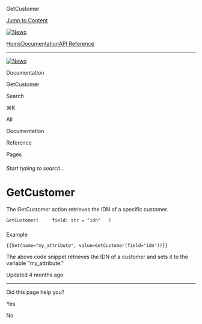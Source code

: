GetCustomer

[Jump to Content](#content)

[![Newo](https://files.readme.io/895bdeef8322f081f6d0f4507a17e414930dfddfddf1de452f458dc00698ca84-small-svgviewer-png-output_9.png)](/)

[Home](/)[Documentation](/docs)[API Reference](/reference)

* * *

[![Newo](https://files.readme.io/895bdeef8322f081f6d0f4507a17e414930dfddfddf1de452f458dc00698ca84-small-svgviewer-png-output_9.png)](/)

Documentation

GetCustomer

Search

⌘K

All

Documentation

Reference

Pages

###### Start typing to search…

# GetCustomer

The GetCustomer action retrieves the IDN of a specific customer.

`GetCustomer(     field: str = "idn"   )`

### 

Example

[](#example)

`{{Set(name="my_attribute", value=GetCustomer(field="idn"))}}`

The above code snippet retrieves the IDN of a customer and sets it to the variable "my\_attribute."

Updated 4 months ago

* * *

Did this page help you?

Yes

No
